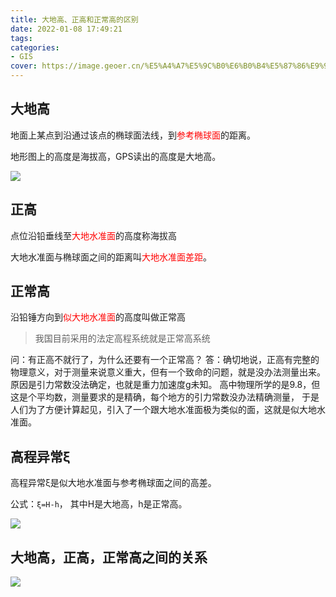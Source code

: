 ```yaml
---
title: 大地高、正高和正常高的区别
date: 2022-01-08 17:49:21
tags:
categories:
- GIS
cover: https://image.geoer.cn/%E5%A4%A7%E5%9C%B0%E6%B0%B4%E5%87%86%E9%9D%A2.png
---
```



## 大地高
地面上某点到沿通过该点的椭球面法线，到<font color=red>参考椭球面</font>的距离。

地形图上的高度是海拔高，GPS读出的高度是大地高。

<img src="https://image.geoer.cn/%E5%A4%A7%E5%9C%B0%E6%B0%B4%E5%87%86%E9%9D%A2.png">



## 正高
点位沿铅垂线至<font color=red>大地水准面</font>的高度称海拔高



大地水准面与椭球面之间的距离叫<font color=red>大地水准面差距</font>。



## 正常高
沿铅锤方向到<font color=red>似大地水准面</font>的高度叫做正常高
> 我国目前采用的法定高程系统就是正常高系统

问：有正高不就行了，为什么还要有一个正常高？
答：确切地说，正高有完整的物理意义，对于测量来说意义重大，但有一个致命的问题，就是没办法测量出来。
原因是引力常数没法确定，也就是重力加速度g未知。
高中物理所学的是9.8，但这是个平均数，测量要求的是精确，每个地方的引力常数没办法精确测量，
于是人们为了方便计算起见，引入了一个跟大地水准面极为类似的面，这就是似大地水准面。



## 高程异常ξ
高程异常ξ是似大地水准面与参考椭球面之间的高差。

公式：`ξ=H-h`， 其中H是大地高，h是正常高。

<img src="https://image.geoer.cn/%E9%AB%98%E7%A8%8B%E5%BC%82%E5%B8%B8.png">



## 大地高，正高，正常高之间的关系

<img src="https://image.geoer.cn/%E5%A4%A7%E5%9C%B0%E9%AB%98%EF%BC%8C%E6%AD%A3%E9%AB%98%EF%BC%8C%E6%AD%A3%E5%B8%B8%E9%AB%98%E4%B9%8B%E9%97%B4%E7%9A%84%E5%85%B3%E7%B3%BB.png">


